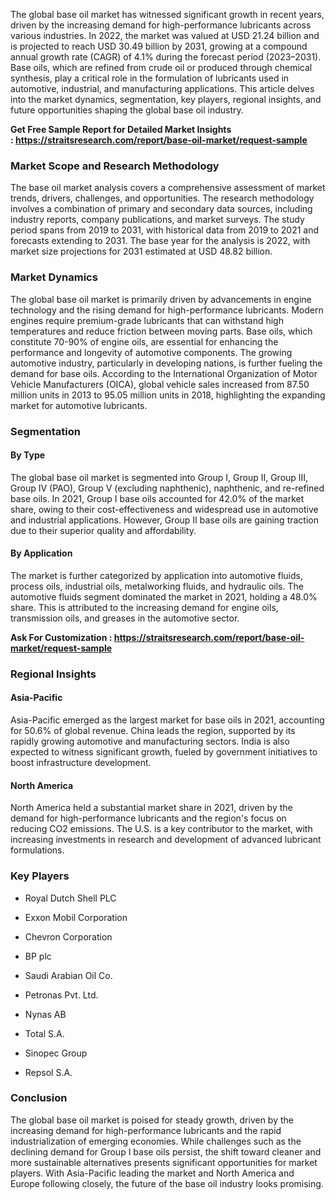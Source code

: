 <p>The global base oil market has witnessed significant growth in recent years, driven by the increasing demand for high-performance lubricants across various industries. In 2022, the market was valued at USD 21.24 billion and is projected to reach USD 30.49 billion by 2031, growing at a compound annual growth rate (CAGR) of 4.1% during the forecast period (2023&ndash;2031). Base oils, which are refined from crude oil or produced through chemical synthesis, play a critical role in the formulation of lubricants used in automotive, industrial, and manufacturing applications. This article delves into the market dynamics, segmentation, key players, regional insights, and future opportunities shaping the global base oil industry.</p>
<p><strong>Get Free Sample Report for Detailed Market Insights :&nbsp;<a href="https://straitsresearch.com/report/base-oil-market/request-sample">https://straitsresearch.com/report/base-oil-market/request-sample</a>&nbsp;</strong></p>
<h3><strong>Market Scope and Research Methodology</strong></h3>
<p>The base oil market analysis covers a comprehensive assessment of market trends, drivers, challenges, and opportunities. The research methodology involves a combination of primary and secondary data sources, including industry reports, company publications, and market surveys. The study period spans from 2019 to 2031, with historical data from 2019 to 2021 and forecasts extending to 2031. The base year for the analysis is 2022, with market size projections for 2031 estimated at USD 48.82 billion.</p>
<h3>Market Dynamics</h3>
<p>The global base oil market is primarily driven by advancements in engine technology and the rising demand for high-performance lubricants. Modern engines require premium-grade lubricants that can withstand high temperatures and reduce friction between moving parts. Base oils, which constitute 70-90% of engine oils, are essential for enhancing the performance and longevity of automotive components. The growing automotive industry, particularly in developing nations, is further fueling the demand for base oils. According to the International Organization of Motor Vehicle Manufacturers (OICA), global vehicle sales increased from 87.50 million units in 2013 to 95.05 million units in 2018, highlighting the expanding market for automotive lubricants.</p>
<h3>Segmentation</h3>
<h4>By Type</h4>
<p>The global base oil market is segmented into Group I, Group II, Group III, Group IV (PAO), Group V (excluding naphthenic), naphthenic, and re-refined base oils. In 2021, Group I base oils accounted for 42.0% of the market share, owing to their cost-effectiveness and widespread use in automotive and industrial applications. However, Group II base oils are gaining traction due to their superior quality and affordability.</p>
<h4>By Application</h4>
<p>The market is further categorized by application into automotive fluids, process oils, industrial oils, metalworking fluids, and hydraulic oils. The automotive fluids segment dominated the market in 2021, holding a 48.0% share. This is attributed to the increasing demand for engine oils, transmission oils, and greases in the automotive sector.</p>
<p><strong>Ask For Customization :&nbsp;<a href="https://straitsresearch.com/report/base-oil-market/request-sample">https://straitsresearch.com/report/base-oil-market/request-sample</a>&nbsp;</strong></p>
<h3>Regional Insights</h3>
<h4>Asia-Pacific</h4>
<p>Asia-Pacific emerged as the largest market for base oils in 2021, accounting for 50.6% of global revenue. China leads the region, supported by its rapidly growing automotive and manufacturing sectors. India is also expected to witness significant growth, fueled by government initiatives to boost infrastructure development.</p>
<h4>North America</h4>
<p>North America held a substantial market share in 2021, driven by the demand for high-performance lubricants and the region's focus on reducing CO2 emissions. The U.S. is a key contributor to the market, with increasing investments in research and development of advanced lubricant formulations.</p>
<h3>Key Players</h3>
<ul>
<li>
<p>Royal Dutch Shell PLC</p>
</li>
<li>
<p>Exxon Mobil Corporation</p>
</li>
<li>
<p>Chevron Corporation</p>
</li>
<li>
<p>BP plc</p>
</li>
<li>
<p>Saudi Arabian Oil Co.</p>
</li>
<li>
<p>Petronas Pvt. Ltd.</p>
</li>
<li>
<p>Nynas AB</p>
</li>
<li>
<p>Total S.A.</p>
</li>
<li>
<p>Sinopec Group</p>
</li>
<li>
<p>Repsol S.A.</p>
</li>
</ul>
<h3>Conclusion</h3>
<p>The global base oil market is poised for steady growth, driven by the increasing demand for high-performance lubricants and the rapid industrialization of emerging economies. While challenges such as the declining demand for Group I base oils persist, the shift toward cleaner and more sustainable alternatives presents significant opportunities for market players. With Asia-Pacific leading the market and North America and Europe following closely, the future of the base oil industry looks promising.</p>
